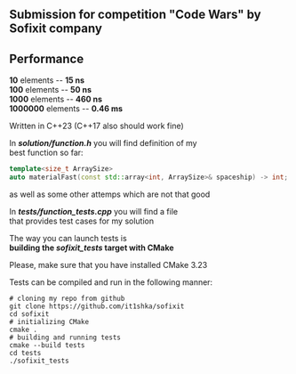 ## Submission for competition "Code Wars" by Sofixit company

## Performance
**10** elements -- **15 ns** <br>
**100** elements -- **50 ns** <br>
**1000** elements -- **460 ns** <br>
**1000000** elements -- **0.46 ms** <br>

Written in C++23 (C++17 also should work fine)

In *__solution/function.h__* you will find definition of my <br>
best function so far:
```cpp
template<size_t ArraySize>
auto materialFast(const std::array<int, ArraySize>& spaceship) -> int;
```

as well as some other attemps which are not that good

In *__tests/function_tests.cpp__* you will find a file <br>
that provides test cases for my solution

The way you can launch tests is <br>
__building the *sofixit_tests* target with CMake__

Please, make sure that you have installed CMake 3.23

Tests can be compiled and run in the following manner:

```shell
# cloning my repo from github
git clone https://github.com/it1shka/sofixit
cd sofixit
# initializing CMake
cmake .
# building and running tests
cmake --build tests
cd tests
./sofixit_tests
```
